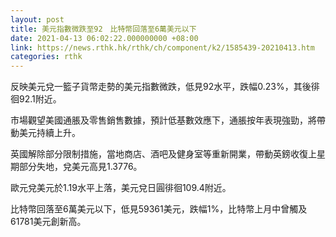 ```yaml
---
layout: post
title: 美元指數微跌至92　比特幣回落至6萬美元以下
date: 2021-04-13 06:02:22.000000000 +08:00
link: https://news.rthk.hk/rthk/ch/component/k2/1585439-20210413.htm
categories: rthk
---
```


反映美元兌一籃子貨幣走勢的美元指數微跌，低見92水平，跌幅0.23%，其後徘徊92.1附近。

市場觀望美國通脹及零售銷售數據，預計低基數效應下，通脹按年表現強勁，將帶動美元持續上升。

英國解除部分限制措施，當地商店、酒吧及健身室等重新開業，帶動英鎊收復上星期部分失地，兌美元高見1.3776。

歐元兌美元於1.19水平上落，美元兌日圓徘徊109.4附近。

比特幣回落至6萬美元以下，低見59361美元，跌幅1%，比特幣上月中曾觸及61781美元創新高。
